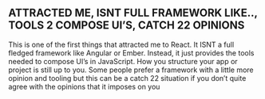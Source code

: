 ## ATTRACTED ME, ISNT FULL FRAMEWORK LIKE.., TOOLS 2 COMPOSE UI’S, CATCH 22 OPINIONS

This is one of the first things that attracted me to React. It ISNT a full fledged framework like Angular or Ember. Instead, it just provides the tools needed to compose UI’s in JavaScript. How you structure your app or project is still up to you. Some people prefer a framework with a little more opinion and tooling but this can be a catch 22 situation if you don’t quite agree with the opinions that it imposes on you 
